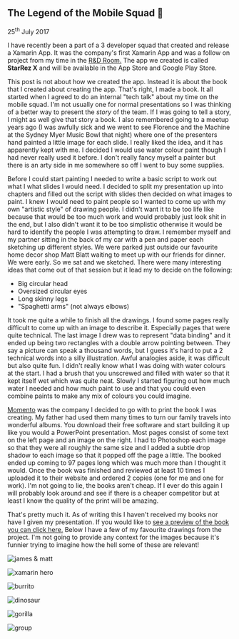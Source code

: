 ## The Legend of the Mobile Squad 📱

25<sup>th</sup> July 2017

I have recently been a part of a 3 developer squad that created and release a Xamarin App. It was the company's first Xamarin App and was a follow on project from my time in the [R&D Room.](?article=3) The app we created is called **StarRez X** and will be available in the App Store and Google Play Store.

This post is not about how we created the app. Instead it is about the book that I created about creating the app. That's right, I made a book. It all started when I agreed to do an internal "tech talk" about my time on the mobile squad. I'm not usually one for normal presentations so I was thinking of a better way to present the _story_ of the team. If I was going to tell a story, I might as well give that story a book. I also remembered going to a meetup years ago (I was awfully sick and we went to see Florence and the Machine at the Sydney Myer Music Bowl that night) where one of the presenters hand painted a little image for each slide. I really liked the idea, and it has apparently kept with me. I decided I would use water colour paint though I had never really used it before. I don't really fancy myself a painter but there is an arty side in me somewhere so off I went to buy some supplies. 

Before I could start painting I needed to write a basic script to work out what I what slides I would need. I decided to split my presentation up into chapters and filled out the script with slides then decided on what images to paint. I knew I would need to paint people so I wanted to come up with my own "artistic style" of drawing people. I didn't want it to be too life like because that would be too much work and would probably just look shit in the end, but I also didn't want it to be too simplistic otherwise it would be hard to identify the people I was attempting to draw. I remember myself and my partner sitting in the back of my car with a pen and paper each sketching up different styles. We were parked just outside our favourite home decor shop Matt Blatt waiting to meet up with our friends for dinner. We were early. So we sat and we sketched. There were many interesting ideas that come out of that session but it lead my to decide on the following:
- Big circular head
- Oversized circular eyes
- Long skinny legs
- "Spaghetti arms" (not always elbows)

It took me quite a while to finish all the drawings. I found some pages really difficult to come up with an image to describe it. Especially pages that were quite technical. The last image I drew was to represent "data binding" and it ended up being two rectangles with a double arrow pointing between. They say a picture can speak a thousand words, but I guess it's hard to put a 2 technical words into a silly illustration. Awful analogies aside, it was difficult but also quite fun. I didn't really know what I was doing with water colours at the start. I had a brush that you unscrewed and filled with water so that it kept itself wet which was quite neat. Slowly I started figuring out how much water I needed and how much paint to use and that you could even combine paints to make any mix of colours you could imagine.

[Momento](https://www.momento.com.au) was the company I decided to go with to print the book I was creating. My father had used them many times to turn our family travels into wonderful albums. You download their free software and start building it up like you would a PowerPoint presentation. Most pages consist of some text on the left page and an image on the right. I had to Photoshop each image so that they were all roughly the same size and I added a subtle drop shadow to each image so that it popped off the page a little. The booked ended up coming to 97 pages long which was much more than I thought it would. Once the book was finished and reviewed at least 10 times I uploaded it to their website and ordered 2 copies (one for me and one for work). I'm not going to lie, the books aren't cheap. If I ever do this again I will probably look around and see if there is a cheaper competitor but at least I know the quality of the print will be amazing.

That's pretty much it. As of writing this I haven't received my books nor have I given my presentation. If you would like to [see a preview of the book you can click here.](views/momento.html) Below I have a few of my favourite drawings from the project. I'm not going to provide any context for the images because it's funnier trying to imagine how the hell some of these are relevant!

![james & matt](images/mobilesquad/james&matt_awe.jpg)

![xamarin hero](images/mobilesquad/xamarin_pose.jpg)

![burrito](images/mobilesquad/burrito.jpg)

![dinosaur](images/mobilesquad/dinosaur.jpg)

![gorilla](images/mobilesquad/gorilla.jpg)

![group](images/mobilesquad/group.jpg)